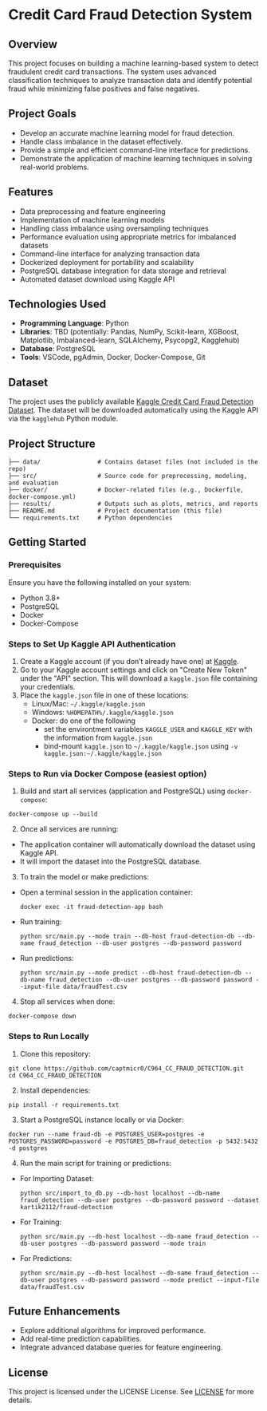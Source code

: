 # Credit Card Fraud Detection System

## Overview
This project focuses on building a machine learning-based system to detect fraudulent credit card transactions. The system uses advanced classification techniques to analyze transaction data and identify potential fraud while minimizing false positives and false negatives.

## Project Goals
- Develop an accurate machine learning model for fraud detection.
- Handle class imbalance in the dataset effectively.
- Provide a simple and efficient command-line interface for predictions.
- Demonstrate the application of machine learning techniques in solving real-world problems.

## Features
- Data preprocessing and feature engineering
- Implementation of machine learning models
- Handling class imbalance using oversampling techniques
- Performance evaluation using appropriate metrics for imbalanced datasets
- Command-line interface for analyzing transaction data
- Dockerized deployment for portability and scalability
- PostgreSQL database integration for data storage and retrieval
- Automated dataset download using Kaggle API

## Technologies Used
- **Programming Language**: Python
- **Libraries**: TBD (potentially: Pandas, NumPy, Scikit-learn, XGBoost, Matplotlib, Imbalanced-learn, SQLAlchemy, Psycopg2, Kagglehub)
- **Database**: PostgreSQL
- **Tools**: VSCode, pgAdmin, Docker, Docker-Compose, Git

## Dataset
The project uses the publicly available [Kaggle Credit Card Fraud Detection Dataset](https://www.kaggle.com/datasets/kartik2112/fraud-detection). The dataset will be downloaded automatically using the Kaggle API via the `kagglehub` Python module.

## Project Structure
```
├── data/                # Contains dataset files (not included in the repo)
├── src/                 # Source code for preprocessing, modeling, and evaluation
├── docker/              # Docker-related files (e.g., Dockerfile, docker-compose.yml)
├── results/             # Outputs such as plots, metrics, and reports
├── README.md            # Project documentation (this file)
└── requirements.txt     # Python dependencies
```

## Getting Started

### Prerequisites
Ensure you have the following installed on your system:
- Python 3.8+
- PostgreSQL
- Docker
- Docker-Compose

### Steps to Set Up Kaggle API Authentication
1. Create a Kaggle account (if you don’t already have one) at [Kaggle](https://www.kaggle.com).
2. Go to your Kaggle account settings and click on "Create New Token" under the "API" section. This will download a `kaggle.json` file containing your credentials.
3. Place the `kaggle.json` file in one of these locations:
   - Linux/Mac: `~/.kaggle/kaggle.json`
   - Windows: `%HOMEPATH%/.kaggle/kaggle.json`
   - Docker: do one of the following
     - set the environtment variables `KAGGLE_USER` and `KAGGLE_KEY` with the information from `kaggle.json`
     - bind-mount `kaggle.json` to `~/.kaggle/kaggle.json` using `-v kaggle.json:~/.kaggle/kaggle.json`

### Steps to Run via Docker Compose (easiest option)
1. Build and start all services (application and PostgreSQL) using `docker-compose`:
```
docker-compose up --build
```

2. Once all services are running:
- The application container will automatically download the dataset using Kaggle API.
- It will import the dataset into the PostgreSQL database.

3. To train the model or make predictions:
- Open a terminal session in the application container:
  ```
  docker exec -it fraud-detection-app bash
  ```
- Run training:
  ```
  python src/main.py --mode train --db-host fraud-detection-db --db-name fraud_detection --db-user postgres --db-password password
  ```
- Run predictions:
  ```
  python src/main.py --mode predict --db-host fraud-detection-db --db-name fraud_detection --db-user postgres --db-password password --input-file data/fraudTest.csv
  ```

4. Stop all services when done:
```
docker-compose down
```

### Steps to Run Locally
1. Clone this repository:
```
git clone https://github.com/captmicr0/C964_CC_FRAUD_DETECTION.git
cd C964_CC_FRAUD_DETECTION
```

2. Install dependencies:
```
pip install -r requirements.txt
```

3. Start a PostgreSQL instance locally or via Docker:
```
docker run --name fraud-db -e POSTGRES_USER=postgres -e POSTGRES_PASSWORD=password -e POSTGRES_DB=fraud_detection -p 5432:5432 -d postgres
```

4. Run the main script for training or predictions:
- For Importing Dataset:
  ```
  python src/import_to_db.py --db-host localhost --db-name fraud_detection --db-user postgres --db-password password --dataset kartik2112/fraud-detection
  ```
- For Training:
  ```
  python src/main.py --db-host localhost --db-name fraud_detection --db-user postgres --db-password password --mode train
  ```
- For Predictions:
  ```
  python src/main.py --db-host localhost --db-name fraud_detection --db-user postgres --db-password password --mode predict --input-file data/fraudTest.csv
  ```

## Future Enhancements
- Explore additional algorithms for improved performance.
- Add real-time prediction capabilities.
- Integrate advanced database queries for feature engineering.

## License
This project is licensed under the LICENSE License. See [LICENSE](LICENSE) for more details.
